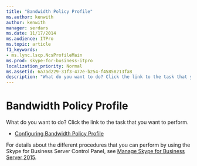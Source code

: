 ```yaml
---
title: "Bandwidth Policy Profile"
ms.author: kenwith
author: kenwith
manager: serdars
ms.date: 11/17/2014
ms.audience: ITPro
ms.topic: article
f1_keywords:
- ms.lync.lscp.NcsProfileMain
ms.prod: skype-for-business-itpro
localization_priority: Normal
ms.assetid: 6a7ad229-31f3-477e-b254-f45858213fa8
description: "What do you want to do? Click the link to the task that you want to perform."
---
```


# Bandwidth Policy Profile
 
What do you want to do? Click the link to the task that you want to perform.
  
- [Configuring Bandwidth Policy Profile](http://technet.microsoft.com/library/08a2e18f-9b0d-4a2f-aa14-13bbf79ec745.aspx)
    
For details about the different procedures that you can perform by using the Skype for Business Server Control Panel, see [Manage Skype for Business Server 2015](../../manage/manage.md).

